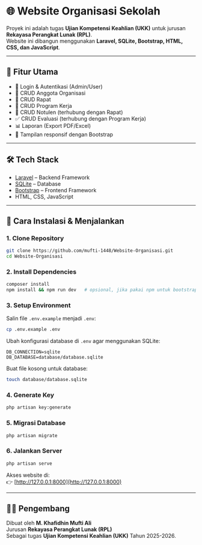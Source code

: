 # 🌐 Website Organisasi Sekolah

Proyek ini adalah tugas **Ujian Kompetensi Keahlian (UKK)** untuk jurusan **Rekayasa Perangkat Lunak (RPL)**.  
Website ini dibangun menggunakan **Laravel, SQLite, Bootstrap, HTML, CSS, dan JavaScript**.

---

## 📌 Fitur Utama
- 🔑 Login & Autentikasi (Admin/User)
- 👥 CRUD Anggota Organisasi
- 📅 CRUD Rapat
- 📌 CRUD Program Kerja
- 📝 CRUD Notulen (terhubung dengan Rapat)
- ✅ CRUD Evaluasi (terhubung dengan Program Kerja)
- 📊 Laporan (Export PDF/Excel)
- 🎨 Tampilan responsif dengan Bootstrap

---

## 🛠️ Tech Stack
- [Laravel](https://laravel.com/) – Backend Framework
- [SQLite](https://www.sqlite.org/) – Database
- [Bootstrap](https://getbootstrap.com/) – Frontend Framework
- HTML, CSS, JavaScript

---

## 🚀 Cara Instalasi & Menjalankan

### 1. Clone Repository
```bash
git clone https://github.com/mufti-1448/Website-Organisasi.git
cd Website-Organisasi
```

### 2. Install Dependencies
```bash
composer install
npm install && npm run dev   # opsional, jika pakai npm untuk bootstrap
```

### 3. Setup Environment
Salin file `.env.example` menjadi `.env`:
```bash
cp .env.example .env
```

Ubah konfigurasi database di `.env` agar menggunakan SQLite:
```env
DB_CONNECTION=sqlite
DB_DATABASE=database/database.sqlite
```

Buat file kosong untuk database:
```bash
touch database/database.sqlite
```

### 4. Generate Key
```bash
php artisan key:generate
```

### 5. Migrasi Database
```bash
php artisan migrate
```

### 6. Jalankan Server
```bash
php artisan serve
```

Akses website di:  
👉 [http://127.0.0.1:8000](http://127.0.0.1:8000)

---

## 👨‍💻 Pengembang
Dibuat oleh **M. Khafidhin Mufti Ali**  
Jurusan **Rekayasa Perangkat Lunak (RPL)**  
Sebagai tugas **Ujian Kompetensi Keahlian (UKK)** Tahun 2025-2026.
